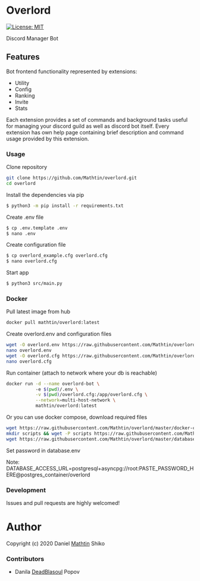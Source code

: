 # Overlord

[![License: MIT](https://img.shields.io/badge/License-MIT-yellow.svg)](https://opensource.org/licenses/MIT)

Discord Manager Bot

## Features

Bot frontend functionality represented by extensions:

  - Utility
  - Config
  - Ranking
  - Invite
  - Stats

Each extension provides a set of commands and background tasks useful for managing your discord guild as well as discord bot itself. Every extension has own help page containing brief description and command usage provided by this extension.

### Usage

Clone repository

```sh
git clone https://github.com/Mathtin/overlord.git
cd overlord
```

Install the dependencies via pip

```sh
$ python3 -m pip install -r requirements.txt
```

Create .env file  

```sh
$ cp .env.template .env
$ nano .env
```

Create configuration file  

```sh
$ cp overlord_example.cfg overlord.cfg
$ nano overlord.cfg
```

Start app

```sh
$ python3 src/main.py
```

### Docker

Pull latest image from hub

```sh
docker pull mathtin/overlord:latest
```

Create overlord.env and configuration files

```sh
wget -O overlord.env https://raw.githubusercontent.com/Mathtin/overlord/master/.env.template
nano overlord.env
wget -O overlord.cfg https://raw.githubusercontent.com/Mathtin/overlord/master/overlord_example.cfg
nano overlord.cfg
```

Run container (attach to network where your db is reachable)

```sh
docker run -d --name overlord-bot \ 
           -e $(pwd)/.env \
           -v $(pwd)/overlord.cfg:/app/overlord.cfg \
           --network=multi-host-network \
           mathtin/overlord:latest
```

Or you can use docker compose, download required files

```sh
wget https://raw.githubusercontent.com/Mathtin/overlord/master/docker-compose.yml
mkdir scripts && wget -P scripts https://raw.githubusercontent.com/Mathtin/overlord/master/scripts/01_users.sql
wget https://raw.githubusercontent.com/Mathtin/overlord/master/database.env
```

Set password in database.env

Note: DATABASE_ACCESS_URL=postgresql+asyncpg://root:PASTE_PASSWORD_HERE@postgres_container/overlord

### Development

Issues and pull requests are highly welcomed!

# Author

Copyright (c) 2020 Daniel [Mathtin](https://github.com/Mathtin/) Shiko

### Contributors

 - Danila [DeadBlasoul](https://github.com/DeadBlasoul/) Popov